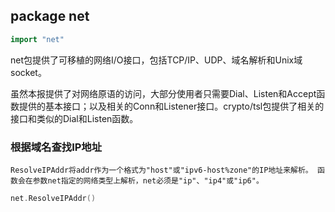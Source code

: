 ## package net

```go
import "net"
```

net包提供了可移植的网络I/O接口，包括TCP/IP、UDP、域名解析和Unix域socket。

虽然本报提供了对网络原语的访问，大部分使用者只需要Dial、Listen和Accept函数提供的基本接口；以及相关的Conn和Listener接口。crypto/tsl包提供了相关的接口和类似的Dial和Listen函数。


### 根据域名查找IP地址
`ResolveIPAddr将addr作为一个格式为"host"或"ipv6-host%zone"的IP地址来解析。 函数会在参数net指定的网络类型上解析，net必须是"ip"、"ip4"或"ip6"。`
```go
net.ResolveIPAddr()
```
